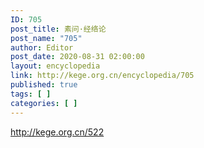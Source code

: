 ```yaml
---
ID: 705
post_title: 素问·经络论
post_name: "705"
author: Editor
post_date: 2020-08-31 02:00:00
layout: encyclopedia
link: http://kege.org.cn/encyclopedia/705
published: true
tags: [ ]
categories: [ ]
---
```

http://kege.org.cn/522